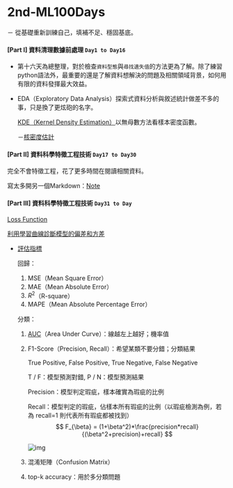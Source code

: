 

# 2nd-ML100Days

－ 從基礎重新訓練自己，填補不足、穩固基底。

#### [Part I] 資料清理數據前處理 `Day1 to Day16`

* 第十六天為總整理，對於檢查`資料型態`與`尋找遺失值`的方法更為了解。除了練習python語法外，最重要的還是了解資料想解決的問題及相關領域背景，如何用有限的資料發揮最大效益。

* EDA（Exploratory Data Analysis）探索式資料分析與敘述統計做差不多的事，只是換了更炫砲的名字。

  [KDE（Kernel Density Estimation）](http://rightthewaygeek.blogspot.com/2015/09/kernel-density-estimation.html)以無母數方法看樣本密度函數。

  －[核密度估計](<https://blog.csdn.net/unixtch/article/details/78556499>)

  

#### [Part II] 資料科學特徵工程技術 `Day17 to Day30`

完全不會特徵工程，花了更多時間在閱讀相關資料。

寫太多開另一個Markdown：[Note](https://github.com/j0987834204/2nd-ML100Days/blob/master/PartII_note.md)

#### [Part III] 資料科學特徵工程技術 `Day31 to Day`

[Loss Function]([https://medium.com/@chih.sheng.huang821/%E6%A9%9F%E5%99%A8-%E6%B7%B1%E5%BA%A6%E5%AD%B8%E7%BF%92-%E5%9F%BA%E7%A4%8E%E4%BB%8B%E7%B4%B9-%E6%90%8D%E5%A4%B1%E5%87%BD%E6%95%B8-loss-function-2dcac5ebb6cb](https://medium.com/@chih.sheng.huang821/機器-深度學習-基礎介紹-損失函數-loss-function-2dcac5ebb6cb))

[利用學習曲線診斷模型的偏差和方差](<http://bangqu.com/yjB839.html>)

* [評估指標](<https://zhuanlan.zhihu.com/p/30721429>)

  回歸：

  1. MSE（Mean Square Error）
  2. MAE（Mean Absolute Error）
  3. $R^2$（R-square）
  4. MAPE（Mean Absolute Percentage Error）

  分類：

  1. [AUC](<https://www.dataschool.io/roc-curves-and-auc-explained/>)（Area Under Curve）：線越左上越好；機率值

  2. F1-Score（Precision, Recall）：希望某類不要分錯；分類結果

     True Positive, False Positive, True Negative, False Negative

     T / F：模型預測對錯, P / N：模型預測結果

     Precision：模型判定瑕疵，樣本確實為瑕疵的比例

     Recall：模型判定的瑕疵，佔樣本所有瑕疵的比例（以瑕疵檢測為例，若為 recall=1 則代表所有瑕疵都被找到）
     $$
     F_{\beta} = (1+\beta^2)*\frac{precision*recall}{(\beta^2+precision)+recall}
     $$
     

     ![img](https://upload.wikimedia.org/wikipedia/commons/thumb/2/26/Precisionrecall.svg/350px-Precisionrecall.svg.png)

  3. 混淆矩陣（Confusion Matrix）
  4. top-k accuracy：用於多分類問題